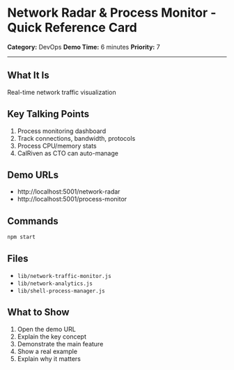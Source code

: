 # Network Radar & Process Monitor - Quick Reference Card

**Category:** DevOps
**Demo Time:** 6 minutes
**Priority:** 7

---

## What It Is

Real-time network traffic visualization

## Key Talking Points

1. Process monitoring dashboard
2. Track connections, bandwidth, protocols
3. Process CPU/memory stats
4. CalRiven as CTO can auto-manage

## Demo URLs

- http://localhost:5001/network-radar
- http://localhost:5001/process-monitor

## Commands

```bash
npm start
```

## Files

- `lib/network-traffic-monitor.js`
- `lib/network-analytics.js`
- `lib/shell-process-manager.js`

## What to Show

1. Open the demo URL
2. Explain the key concept
3. Demonstrate the main feature
4. Show a real example
5. Explain why it matters

